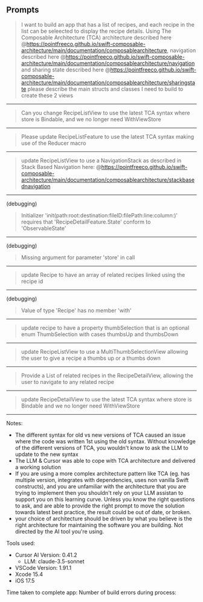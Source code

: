 Prompts
---
> I want to build an app that has a list of recipes, and each recipe in the list can be seleected to display the recipe details. Using The Composable Architecture (TCA) architecture described here @https://pointfreeco.github.io/swift-composable-architecture/main/documentation/composablearchitecture, navigation described here @https://pointfreeco.github.io/swift-composable-architecture/main/documentation/composablearchitecture/navigation and sharing state described here @https://pointfreeco.github.io/swift-composable-architecture/main/documentation/composablearchitecture/sharingstate please describe the main structs and classes I need to build to create these 2 views

---
> Can you change RecipeListView to use the latest TCA syntax where store is Bindable, and we no longer need WithViewStore

---
> Please update RecipeListFeature to use the latest TCA syntax making use of the Reducer macro 

---
> update RecipeListView to use a NavigationStack as described in Stack Based Navigation here: @https://pointfreeco.github.io/swift-composable-architecture/main/documentation/composablearchitecture/stackbasednavigation 

--- 
(debugging)
> Initializer 'init(path:root:destination:fileID:filePath:line:column:)' requires that 'RecipeDetailFeature.State' conform to 'ObservableState'

---
(debugging)
> Missing argument for parameter 'store' in call

---
> update Recipe to have an array of related recipes linked using the recipe id

---
(debugging)
> Value of type 'Recipe' has no member 'with'

---
> update recipe to have a property thumbSelection that is an optional enum ThumbSelection with cases thumbsUp and thumbsDown

---
> update RecipeListView to use a MultiThumbSelectionView allowing the user to give a recipe a thumbs up or a thumbs down

---
> Provide a List of related recipes in the RecipeDetailView, allowing 
the user to navigate to any related recipe

---
> update RecipeDetailView to use the latest TCA syntax where store is Bindable and we no longer need WithViewStore

---

Notes:
- The different syntax for old vs new versions of TCA caused an issue where the code was written 1st using the old syntax. Without knowledge of the different versions of TCA, you wouldn't know to ask the LLM to update to the new syntax
- The LLM & Cursor was able to cope with TCA architecture and delivered a working solution
- If you are using a more complex architecture pattern like TCA (eg. has multiple version, integrates with dependencies, uses non vanilla Swift constructs), and you are unfamiliar with the architecture that you are trying to implement then you shouldn't rely on your LLM assistan to support you on this learning curve. Unless you know the right questions to ask, and are able to provide the right prompt to move the solution towards latest best practice, the result could be out of date, or broken.
- your choice of architecture should be driven by what you believe is the right architecture for maintaining the software you are building. Not directed by the AI tool you're using. 


Tools used:
- Cursor AI Version: 0.41.2
  - LLM: claude-3.5-sonnet
- VSCode Version: 1.91.1
- Xcode 15.4
- iOS 17.5

Time taken to complete app: 
Number of build errors during process: 